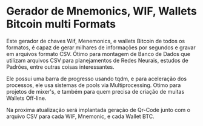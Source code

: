 # Gerador de Mnemonics, WIF, Wallets Bitcoin multi Formats

Este gerador de chaves Wif, Menemonics, e wallets Bitcoin de todos os formatos, é capaz de gerar milhares de informações por segundos e gravar em arquivos formato CSV.
  Ótimo para montagem de Banco de Dados que utilizam arquivos CSV para planejamentos de Redes Neurais, estudos de Padrões, entre outras coisas interessantes.

Ele possui uma barra de progresso usando tqdm, e para aceleração dos processos, ele usa sistemas de pools via Multiprocessing.
Otimo para projetos de mixer's, e também para quem precisa de criação de muitas Wallets Off-line.

Na proxima atualização será implantada geração de Qr-Code junto com o arquivo CSV para cada WIF, Mnemonic, e cada Wallet BTC.
